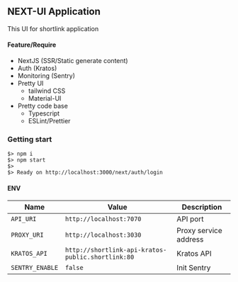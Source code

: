 ## NEXT-UI Application

This UI for shortlink application

#### Feature/Require

- NextJS (SSR/Static generate content)
- Auth (Kratos)
- Monitoring (Sentry)
- Pretty UI
  - tailwind CSS
  - Material-UI
- Pretty code base
  - Typescript
  - ESLint/Prettier

### Getting start

```
$> npm i
$> npm start
$>
$> Ready on http://localhost:3000/next/auth/login
```

#### ENV

| Name            | Value                   | Description           |
| --------------- | ----------------------- |-----------------------|
| `API_URI`       | `http://localhost:7070` | API port              |
| `PROXY_URI`     | `http://localhost:3030` | Proxy service address |
| `KRATOS_API`     | `http://shortlink-api-kratos-public.shortlink:80` | Kratos API            |
| `SENTRY_ENABLE` | `false`                 | Init Sentry           |
